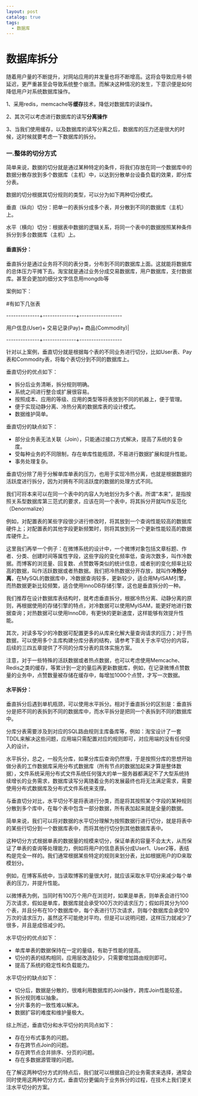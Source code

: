 ```yaml
---
layout: post
catalog: true
tags:
  - 数据库
---
```

# 数据库拆分

随着用户量的不断提升，对网站应用的并发量也将不断增高。这将会导致应用卡顿延迟，更严重甚至会导致系统整个崩溃。而解决这种情况的发生，下意识便是如何降低用户对系统数据库操作。

1、采用redis，memcache等**缓存**技术，降低对数据库的读操作。

2、其次可以考虑进行数据库的读写**分离操作**

3、当我们使用缓存，以及数据库的读写分离之后，数据库的压力还是很大的时候，这时候就要考虑一下数据库的拆分。

### 一.整体的切分方式

简单来说，数据的切分就是通过某种特定的条件，将我们存放在同一个数据库中的数据分散存放到多个数据库（主机）中，以达到分散单台设备负载的效果，即分库分表。

数据的切分根据其切分规则的类型，可以分为如下两种切分模式。

垂直（纵向）切分：把单一的表拆分成多个表，并分散到不同的数据库（主机）上。

水平（横向）切分：根据表中数据的逻辑关系，将同一个表中的数据按照某种条件拆分到多台数据库（主机）上。

#### 垂直拆分：

垂直拆分是通过业务将不同的表分类，分布到不同的数据库上面。这就能将数据库的总体压力平摊下去。淘宝就是通过业务分成交易数据库，用户数据库，支付数据库。甚至会更加的细分文字信息用mongdb等

案例如下：

\#有如下几张表

--------------+--------------+------------------

用户信息(User)+ 交易记录(Pay)+ 商品(Commodity)|

--------------+--------------+------------------

针对以上案例，垂直切分就是根据每个表的不同业务进行切分，比如User表、Pay表和Commodity表，将每个表切分到不同的数据库上。

垂直切分的优点如下：

- 拆分后业务清晰，拆分规则明确。
- 系统之间进行整合或扩展很容易。
- 按照成本、应用的等级、应用的类型等将表放到不同的机器上，便于管理。
- 便于实现动静分离、冷热分离的数据库表的设计模式。
- 数据维护简单。

垂直切分的缺点如下：

- 部分业务表无法关联（Join），只能通过接口方式解决，提高了系统的复杂度。
- 受每种业务的不同限制，存在单库性能瓶颈，不易进行数据扩展和提升性能。
- 事务处理复杂。

垂直切分除了用于分解单库单表的压力，也用于实现冷热分离，也就是根据数据的活跃度进行拆分，因为对拥有不同活跃度的数据的处理方式不同。

我们可将本来可以在同一个表中的内容人为地划分为多个表。所谓“本来”，是指按照关系型数据库第三范式的要求，应该在同一个表中，将其拆分开就叫作反范化（Denormalize） 

例如，对配置表的某些字段很少进行修改时，将其放到一个查询性能较高的数据库硬件上；对配置表的其他字段更新频繁时，则将其放到另一个更新性能较高的数据库硬件上。

这里我们再举一个例子：在微博系统的设计中，一个微博对象包括文章标题、作者、分类、创建时间等属性字段，这些字段的变化频率低，查询次数多，叫作冷数据。而博客的浏览量、回复数、点赞数等类似的统计信息，或者别的变化频率比较高的数据，叫作活跃数据或者热数据。我们把冷热数据分开存放，就叫作**冷热分离**，在MySQL的数据库中，冷数据查询较多，更新较少，适合用MyISAM引擎，而热数据更新比较频繁，适合使用InnoDB存储引擎，这也是垂直拆分的一种。

我们推荐在设计数据库表结构时，就考虑垂直拆分，根据冷热分离、动静分离的原则，再根据使用的存储引擎的特点，对冷数据可以使用MyISAM，能更好地进行数据查询；对热数据可以使用InnoDB，有更快的更新速度，这样能够有效提升性能。

其次，对读多写少的冷数据可配置更多的从库来化解大量查询请求的压力；对于热数据，可以使用多个主库构建分库分表的结构，请参考下面关于水平切分的内容，后续的三四五章提供了不同的分库分表的具体实施方案。

注意，对于一些特殊的活跃数据或者热点数据，也可以考虑使用Memcache、Redis之类的缓存，等累计到一定的量后再更新数据库，例如，在记录微博点赞数量的业务中，点赞数量被存储在缓存中，每增加1000个点赞，才写一次数据。

#### 水平拆分：

垂直拆分后遇到单机瓶颈，可以使用水平拆分。相对于垂直拆分的区别是：垂直拆分是把不同的表拆到不同的数据库中，而水平拆分是把同一个表拆到不同的数据库中。

分库分表需要涉及到对应的SQL路由规则主库备库等，例如：淘宝设计了一套TDDL来解决这些问题，应用端只需配置对应的规则即可，对应用端的没有任何侵入的设计。 

水平拆分，总之，一般先分库，如果分库后查询仍然慢，于是按照分库的思想开始做分表的工作数据库采用分布式数据库（所有节点的数据加起来才算是整体数据），文件系统采用分布式文件系统任何强大的单一服务器都满足不了大型系统持续增长的业务需求，数据库读写分离随着业务的发展最终也将无法满足需求，需要使用分布式数据库及分布式文件系统来支撑。

与垂直切分对比，水平切分不是将表进行分类，而是将其按照某个字段的某种规则分散到多个库中，在每个表中包含一部分数据，所有表加起来就是全量的数据。

简单来说，我们可以将对数据的水平切分理解为按照数据行进行切分，就是将表中的某些行切分到一个数据库表中，而将其他行切分到其他数据库表中。

这种切分方式根据单表的数据量的规模来切分，保证单表的容量不会太大，从而保证了单表的查询等处理能力，例如将用户的信息表拆分成User1、User2等，表结构是完全一样的。我们通常根据某些特定的规则来划分表，比如根据用户的ID来取模划分。

 例如，在博客系统中，当读取博客的量很大时，就应该采取水平切分来减少每个单表的压力，并提升性能。

以微博表为例，当同时有100万个用户在浏览时，如果是单表，则单表会进行100万次请求，假如是单库，数据库就会承受100万次的请求压力；假如将其分为100个表，并且分布在10个数据库中，每个表进行1万次请求，则每个数据库会承受10万次的请求压力，虽然这不可能绝对平均，但是可以说明问题，这样压力就减少了很多，并且是成倍减少的。

水平切分的优点如下：

- 单库单表的数据保持在一定的量级，有助于性能的提高。
- 切分的表的结构相同，应用层改造较少，只需要增加路由规则即可。
- 提高了系统的稳定性和负载能力。

水平切分的缺点如下：

- 切分后，数据是分散的，很难利用数据库的Join操作，跨库Join性能较差。
- 拆分规则难以抽象。
- 分片事务的一致性难以解决。
- 数据扩容的难度和维护量极大。

综上所述，垂直切分和水平切分的共同点如下：

- 存在分布式事务的问题。
- 存在跨节点Join的问题。
- 存在跨节点合并排序、分页的问题。
- 存在多数据源管理的问题。

在了解这两种切分方式的特点后，我们就可以根据自己的业务需求来选择，通常会同时使用这两种切分方式，垂直切分更偏向于业务拆分的过程，在技术上我们更关注水平切分的方案。
